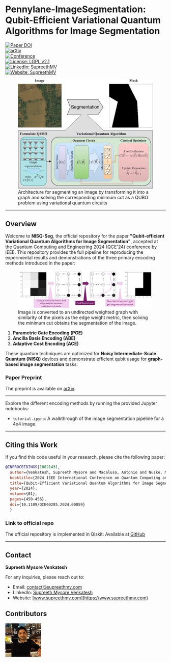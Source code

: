 # **Pennylane-ImageSegmentation: Qubit-Efficient Variational Quantum Algorithms for Image Segmentation**

[![Paper DOI](https://img.shields.io/badge/DOI-10.1109/QCE60285.2024.00059-orange)](https://doi.org/10.1109/QCE60285.2024.00059)  
[![arXiv](https://img.shields.io/badge/arXiv-2405.14405-green)](https://doi.org/10.48550/arXiv.2405.14405)  
[![Conference](https://img.shields.io/badge/Conference-QCE'24-blue)](https://qce.quantum.ieee.org/2024/)  
[![License: LGPL v2.1](https://img.shields.io/badge/License-LGPL%20v2.1-blue.svg)](https://www.gnu.org/licenses/old-licenses/lgpl-2.1.html)  
[![LinkedIn: SupreethMV](https://img.shields.io/badge/LinkedIn-Supreeth%20Mysore%20Venkatesh-blue)](https://www.linkedin.com/in/supreethmv/)  
[![Website: SupreethMV](https://img.shields.io/badge/Website-www.supreethmv.com-brightgreen)](https://www.supreethmv.com)

<figure>
  <img src="_repo_data/vqa-segmentation.png" alt="VQA Segmentation Overview" width="600">
  <figcaption>
    Architecture for segmenting an image by transforming it into a graph and solving the corresponding minimum cut as a QUBO problem using variational quantum circuits
  </figcaption>
</figure>

---

## **Overview**

Welcome to **NISQ-Seg**, the official repository for the paper **"Qubit-efficient Variational Quantum Algorithms for Image Segmentation"**, accepted at the Quantum Computing and Engineering 2024 (QCE'24) conference by IEEE. This repository provides the full pipeline for reproducing the experimental results and demonstrations of the three primary encoding methods introduced in the paper:

<figure>
  <img src="_repo_data/pipeline_overview.png" alt="VQA Segmentation Overview" width="600">
  <figcaption>
    Image is converted to an undirected weighted graph with similarity of the pixels as the edge weight metric, then solving the minimum cut obtains the segmentation of the image.</a>
  </figcaption>
</figure>


1. **Parametric Gate Encoding (PGE)**
2. **Ancilla Basis Encoding (ABE)**
3. **Adaptive Cost Encoding (ACE)**


These quantum techniques are optimized for **Noisy Intermediate-Scale Quantum (NISQ)** devices and demonstrate efficient qubit usage for **graph-based image segmentation** tasks.

### **Paper Preprint**
The preprint is available on [arXiv](https://doi.org/10.48550/arXiv.2405.14405).

---

Explore the different encoding methods by running the provided Jupyter notebooks:

- `tutorial.ipynb`: A walkthrough of the image segmentation pipeline for a 4x4 image.

---

## **Citing this Work**

If you find this code useful in your research, please cite the following paper:

```bibtex
@INPROCEEDINGS{10821431,
  author={Venkatesh, Supreeth Mysore and Macaluso, Antonio and Nuske, Marlon and Klusch, Matthias and Dengel, Andreas},
  booktitle={2024 IEEE International Conference on Quantum Computing and Engineering (QCE)}, 
  title={Qubit-Efficient Variational Quantum Algorithms for Image Segmentation}, 
  year={2024},
  volume={01},
  pages={450-456},
  doi={10.1109/QCE60285.2024.00059}
  }
```

### **Link to official repo**
The official repository is implemented in Qiskit: Available at [GitHub](https://github.com/supreethmv/NISQ-Seg)

---

## **Contact**

**Supreeth Mysore Venkatesh**  

For any inquiries, please reach out to:

- Email: contact@supreethmv.com  
- LinkedIn: [Supreeth Mysore Venkatesh](https://www.linkedin.com/in/supreethmv/)  
- Website: [www.supreethmv.com](https://www.supreethmv.com)


## Contributors

[![Supreeth Mysore Venkatesh](_repo_data/supreethmv.jpg)](https://www.supreethmv.com)